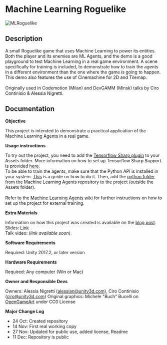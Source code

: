 # Machine Learning Roguelike

![MLRoguelike](https://i.imgur.com/Cxf4PaK.png)

## Description

A small Roguelike game that uses Machine Learning to power its entities. Both the player and its enemies are ML Agents, and the demo is a good playground to test Machine Learning in a real game environment. A scene specifically for training is included, to demonstrate how to train the agents in a different environment than the one where the game is going to happen. This demo also features the use of Cinemachine for 2D and Tilemap.<br><br>
Originally used in Codemotion (Milan) and DevGAMM (Minsk) talks by Ciro Continisio &amp; Alessia Nigretti.<br>

## Documentation

**Objective**

This project is intended to demonstrate a practical application of the Machine Learning Agents in a real game.

**Usage instructions**

To try out the project, you need to add the [Tensorflow Sharp plugin](https://s3.amazonaws.com/unity-agents/TFSharpPlugin.unitypackage) to your Assets folder. More information on how to set up Tensorflow Sharp Support is provided [here](https://github.com/Unity-Technologies/ml-agents/blob/master/docs/Getting-Started-with-Balance-Ball.md).<br> 
To be able to train the agents, make sure that the Python API is installed in your system. [This](https://github.com/Unity-Technologies/ml-agents/blob/master/docs/installation.md) is a guide on how to do it. Then, add the [python folder](https://github.com/Unity-Technologies/ml-agents/tree/master/python) from the Machine Learning Agents repository to the project (outside the Assets folder).<br><br>
Refer to the [Machine Learning Agents wiki](https://github.com/Unity-Technologies/ml-agents) for further instructions on how to set up the project for external training.<br>

**Extra Materials**

Information on how this project was created is available on the [blog post](https://blogs.unity3d.com/2017/12/11/using-machine-learning-agents-in-a-real-game-a-beginners-guide/).<br>
Slides: [Link](https://docs.google.com/presentation/d/1Cs2r8eRLkcjqyKXUT5O96VAZ7NsvlNmSI1eFbGFhx3w/edit)<br>
Talk video: (*link available soon*).

**Software Requirements**

Required: Unity 2017.2, or later version

**Hardware Requirements**

Required: Any computer (Win or Mac)

**Owner and Responsible Devs**

Owners: Alessia Nigretti (alessian@unity3d.com), Ciro Continisio (ciro@unity3d.com)
Original graphics: Michele "Buch" Bucelli on [OpenGameArt](https://opengameart.org/content/a-blocky-dungeon) under CC0 License

**Major Change Log**
- 24 Oct: Created repository
- 14 Nov: First real working copy
- 27 Nov: Updated for public use, added license, Readme
- 11 Dec: Repository is public

